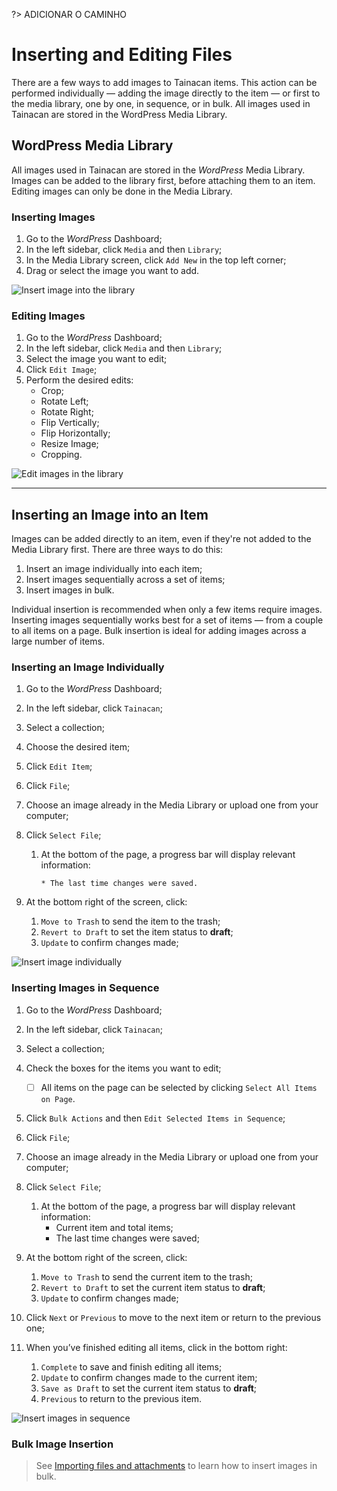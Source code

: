 ?> ADICIONAR O CAMINHO

# Inserting and Editing Files

There are a few ways to add images to Tainacan items. This action can be performed individually — adding the image directly to the item — or first to the media library, one by one, in sequence, or in bulk. All images used in Tainacan are stored in the WordPress Media Library.

## WordPress Media Library

All images used in Tainacan are stored in the _WordPress_ Media Library. Images can be added to the library first, before attaching them to an item. Editing images can only be done in the Media Library.

### Inserting Images

1. Go to the _WordPress_ Dashboard;
2. In the left sidebar, click `Media` and then `Library`;
3. In the Media Library screen, click `Add New` in the top left corner;
4. Drag or select the image you want to add.

![Insert image into the library](pt-br/_assets/gifs/inserindo-imagens-biblioteca.gif)

### Editing Images

1. Go to the _WordPress_ Dashboard;
2. In the left sidebar, click `Media` and then `Library`;
3. Select the image you want to edit;
4. Click `Edit Image`;
5. Perform the desired edits:
   - Crop;
   - Rotate Left;
   - Rotate Right;
   - Flip Vertically;
   - Flip Horizontally;
   - Resize Image;
   - Cropping.

![Edit images in the library](pt-br/_assets/gifs/editando-imagens-biblioteca.gif)

---

## Inserting an Image into an Item

Images can be added directly to an item, even if they're not added to the Media Library first. There are three ways to do this:

1. Insert an image individually into each item;
2. Insert images sequentially across a set of items;
3. Insert images in bulk.

Individual insertion is recommended when only a few items require images. Inserting images sequentially works best for a set of items — from a couple to all items on a page. Bulk insertion is ideal for adding images across a large number of items.

### Inserting an Image Individually

1. Go to the _WordPress_ Dashboard;
2. In the left sidebar, click `Tainacan`;
3. Select a collection;
4. Choose the desired item;
5. Click `Edit Item`;
6. Click `File`;
7. Choose an image already in the Media Library or upload one from your computer;
8. Click `Select File`;

   1. At the bottom of the page, a progress bar will display relevant information:
      ```
      * The last time changes were saved.
      ```

9. At the bottom right of the screen, click:
   1. `Move to Trash` to send the item to the trash;
   2. `Revert to Draft` to set the item status to **draft**;
   3. `Update` to confirm changes made;

![Insert image individually](pt-br/_assets/gifs/inserindo-imagens-individualmente.gif)

### Inserting Images in Sequence

1. Go to the _WordPress_ Dashboard;
2. In the left sidebar, click `Tainacan`;
3. Select a collection;
4. Check the boxes for the items you want to edit;

   - [ ] All items on the page can be selected by clicking `Select All Items on Page`.

5. Click `Bulk Actions` and then `Edit Selected Items in Sequence`;
6. Click `File`;
7. Choose an image already in the Media Library or upload one from your computer;
8. Click `Select File`;

   1. At the bottom of the page, a progress bar will display relevant information:
      - Current item and total items;
      - The last time changes were saved;

9. At the bottom right of the screen, click:
   1. `Move to Trash` to send the current item to the trash;
   2. `Revert to Draft` to set the current item status to **draft**;
   3. `Update` to confirm changes made;

10. Click `Next` or `Previous` to move to the next item or return to the previous one;

11. When you’ve finished editing all items, click in the bottom right:
    1. `Complete` to save and finish editing all items;
    2. `Update` to confirm changes made to the current item;
    3. `Save as Draft` to set the current item status to **draft**;
    4. `Previous` to return to the previous item.

![Insert images in sequence](pt-br/_assets/gifs/inserindo-imagens-em-sequencia.gif)

### Bulk Image Insertion

> See [Importing files and attachments](/en/importers#importing-files-and-attachments) to learn how to insert images in bulk.